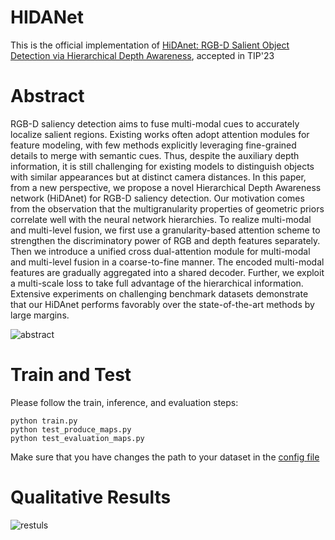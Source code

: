 # HIDANet

This is the official implementation of [HiDAnet: RGB-D Salient Object Detection via Hierarchical Depth Awareness](https://arxiv.org/pdf/2301.07405.pdf), accepted in TIP'23

# Abstract

RGB-D saliency detection aims to fuse multi-modal cues to accurately localize salient regions. Existing works often adopt attention modules for feature modeling, with few methods explicitly leveraging fine-grained details to merge with semantic cues. Thus, despite the auxiliary depth information, it is still challenging for existing models to distinguish objects with similar appearances but at distinct camera distances. In this paper, from a new perspective, we propose a novel Hierarchical Depth Awareness network (HiDAnet) for RGB-D saliency detection. Our motivation comes from the observation that the multigranularity properties of geometric priors correlate well with the neural network hierarchies. To realize multi-modal and multi-level fusion, we first use a granularity-based attention scheme to strengthen the discriminatory power of RGB and depth features separately. Then we introduce a unified cross dual-attention module for multi-modal and multi-level fusion in a coarse-to-fine manner. The encoded multi-modal features are gradually aggregated into a shared decoder. Further, we exploit a multi-scale loss to take full advantage of the hierarchical information. Extensive experiments on challenging benchmark datasets demonstrate that our HiDAnet performs favorably over the state-of-the-art methods by large margins.

![abstract](https://github.com/Zongwei97/HIDANet/blob/main/Imgs/hidanet.png)

# Train and Test

Please follow the train, inference, and evaluation steps:

```
python train.py
python test_produce_maps.py
python test_evaluation_maps.py
```

Make sure that you have changes the path to your dataset in the [config file](https://github.com/Zongwei97/HIDANet/blob/main/Code/utils/options.py)

# Qualitative Results

![restuls](https://github.com/Zongwei97/HIDANet/blob/main/Imgs/hidaresults.png)

